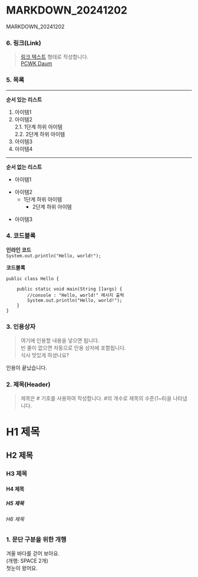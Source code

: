# MARKDOWN_20241202
MARKDOWN_20241202

### 6. 링크(Link)
>[링크 텍스트](URL) 형태로 작성합니다.  
>[PCWK Daum](https://cafe.daum.net/pcwk)

### 5. 목록

---
**순서 있는 리스트**
1. 아이템1
2. 아이템2  
   2.1. 1단계 하위 아이템  
   2.2. 2단계 하위 아이템
9. 아이템3
9. 아이템4
***

**순서 없는 리스트**
- 아이템1  
+ 아이템2
  - 1단계 하위 아이템  
    * 2단계 하위 아이템
* 아이템3  
   

### 4. 코드블록
**인라인 코드**  
`System.out.println("Hello, world!");`

**코드블록**
```
public class Hello {
	
	public static void main(String []args) {
		//console : "Hello, world!" 메시지 출력
		System.out.println("Hello, world!");
	}
}
```

### 3. 인용상자
>여기에 인용할 내용을 넣으면 됩니다.  
>빈 줄이 없으면 자동으로 인용 상자에 포함됩니다.  
식사 맛있게 하셨나요?

인용이 끝났습니다.

### 2. 제목(Header)
>제목은 # 기호를 사용하여 작성합니다. #의 개수로 제목의 수준(1~6)을 나타냅니다.

# H1 제목
## H2 제목
### H3 제목
#### H4 제목
##### H5 제목
###### H6 제목

### 1. 문단 구분을 위한 개행
겨울 바다를 걷어 보아요.  
(개행: SPACE 2개)  
첫눈이 왔어요.
